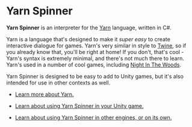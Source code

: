 # Yarn Spinner

**Yarn Spinner** is an interpreter for the <a href="http://github.com/infiniteammoinc/Yarn">Yarn</a> language, written in C#.

Yarn is a language that's designed to make it *super easy* to create interactive dialogue for games. Yarn's very similar in style to <a href="http://twinery.org">Twine</a>, so if you already know that, you'll be right at home! If you don't, that's cool - Yarn's syntax is extremely minimal, and there's not much there to learn. Yarn's used in a number of cool games, including <a href="http://nightinthewoods.com">Night In The Woods</a>. 

Yarn Spinner is designed to be easy to add to Unity games, but it's also intended for use in other contexts as well.

* <a href="http://github.com/infiniteammoinc/Yarn">Learn more about Yarn.</a>

<!-- TODO: This should be a link to a more specific page in the Yarn docs -->

* <a href="TOOD">Learn about using Yarn Spinner in your Unity game.</a>

* <a href="TOOD">Learn about using Yarn Spinner in other engines, or on its own.</a>

<!-- TODO: screenshots; permission for screenshots -->
